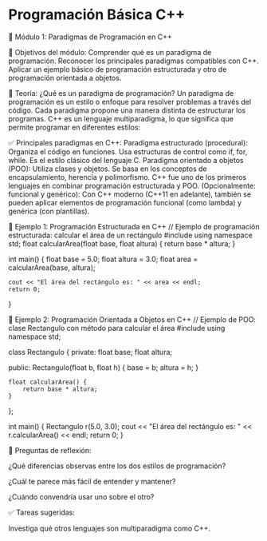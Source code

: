 # Programación Básica C++

🧩 Módulo 1: Paradigmas de Programación en C++

🎯 Objetivos del módulo:
Comprender qué es un paradigma de programación.
Reconocer los principales paradigmas compatibles con C++.
Aplicar un ejemplo básico de programación estructurada y otro de programación orientada a objetos.

📘 Teoría: ¿Qué es un paradigma de programación?
Un paradigma de programación es un estilo o enfoque para resolver problemas a través del código. Cada paradigma propone una manera distinta de estructurar los programas. C++ es un lenguaje multiparadigma, lo que significa que permite programar en diferentes estilos:

✅ Principales paradigmas en C++:
Paradigma estructurado (procedural):
Organiza el código en funciones.
Usa estructuras de control como if, for, while.
Es el estilo clásico del lenguaje C.
Paradigma orientado a objetos (POO):
Utiliza clases y objetos.
Se basa en los conceptos de encapsulamiento, herencia y polimorfismo.
C++ fue uno de los primeros lenguajes en combinar programación estructurada y POO.
(Opcionalmente: funcional y genérico):
Con C++ moderno (C++11 en adelante), también se pueden aplicar elementos de programación funcional (como lambda) y genérica (con plantillas).

🧪 Ejemplo 1: Programación Estructurada en C++
// Ejemplo de programación estructurada: calcular el área de un rectángulo
#include <iostream>
using namespace std;
float calcularArea(float base, float altura) {
    return base * altura;
}

int main() {
    float base = 5.0;
    float altura = 3.0;
    float area = calcularArea(base, altura);

    cout << "El área del rectángulo es: " << area << endl;
    return 0;
}

🧪 Ejemplo 2: Programación Orientada a Objetos en C++
// Ejemplo de POO: clase Rectangulo con método para calcular el área
#include <iostream>
using namespace std;

class Rectangulo {
private:
    float base;
    float altura;

public:
    Rectangulo(float b, float h) {
        base = b;
        altura = h;
    }

    float calcularArea() {
        return base * altura;
    }
};

int main() {
    Rectangulo r(5.0, 3.0);
    cout << "El área del rectángulo es: " << r.calcularArea() << endl;
    return 0;
}

🧠 Preguntas de reflexión:

¿Qué diferencias observas entre los dos estilos de programación?

¿Cuál te parece más fácil de entender y mantener?

¿Cuándo convendría usar uno sobre el otro?

✅ Tareas sugeridas:

Investiga qué otros lenguajes son multiparadigma como C++.
